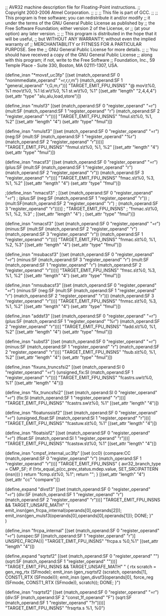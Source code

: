 ;;   AVR32 machine description file for Floating-Point instructions.
;;   Copyright 2003-2006 Atmel Corporation.
;;
;;
;;   This file is part of GCC.
;;
;;   This program is free software; you can redistribute it and/or modify
;;   it under the terms of the GNU General Public License as published by
;;   the Free Software Foundation; either version 2 of the License, or
;;   (at your option) any later version.
;;
;;   This program is distributed in the hope that it will be useful,
;;   but WITHOUT ANY WARRANTY; without even the implied warranty of
;;   MERCHANTABILITY or FITNESS FOR A PARTICULAR PURPOSE.  See the
;;   GNU General Public License for more details.
;;
;;   You should have received a copy of the GNU General Public License
;;   along with this program; if not, write to the Free Software
;;   Foundation, Inc., 59 Temple Place - Suite 330, Boston, MA 02111-1307, USA.

(define_insn "*movsf_uc3fp"
  [(set (match_operand:SF 0 "nonimmediate_operand"     "=r,r,r,m")
	(match_operand:SF 1 "general_operand"          "r,G,m,r"))]
  "TARGET_EMIT_FPU_INSNS"
  "@
   mov\t%0, %1
   mov\t%0, %1
   ld.w\t%0, %1
   st.w\t%0, %1"
  [(set_attr "length" "2,4,4,4")
   (set_attr "type" "alu,alu,load,store")])

(define_insn "mulsf3"
  [(set (match_operand:SF          0 "register_operand" "=r")
	(mult:SF (match_operand:SF 1 "register_operand" "r")
		 (match_operand:SF 2 "register_operand" "r")))]
  "TARGET_EMIT_FPU_INSNS"
  "fmul.s\t%0, %1, %2"
  [(set_attr "length" "4")
   (set_attr "type" "fmul")])

(define_insn "nmulsf3"
  [(set (match_operand:SF          0 "register_operand" "=r")
	(neg:SF (mult:SF (match_operand:SF 1 "register_operand" "%r")
                         (match_operand:SF 2 "register_operand" "r"))))]
  "TARGET_EMIT_FPU_INSNS"
  "fnmul.s\t%0, %1, %2"
  [(set_attr "length" "4")
   (set_attr "type" "fmul")])

(define_insn "macsf3"
  [(set (match_operand:SF          0 "register_operand" "=r")
	(plus:SF (mult:SF (match_operand:SF 1 "register_operand" "r")
                          (match_operand:SF 2 "register_operand" "r"))
                 (match_operand:SF 3 "register_operand" "r")))]
  "TARGET_EMIT_FPU_INSNS"
  "fmac.s\t%0, %3, %1, %2"
  [(set_attr "length" "4")
   (set_attr "type" "fmul")])

;(define_insn "nmacsf3"
;  [(set (match_operand:SF          0 "register_operand" "=r")
;	(plus:SF  (neg:SF (match_operand:SF 1 "register_operand" "r"))
;                            (mult:SF(match_operand:SF 2 "register_operand" "r")
;                                    (match_operand:SF 3 "register_operand" "r"))))]
;  "TARGET_EMIT_FPU_INSNS"
;  "fnmac.s\t%0, %1, %2, %3"
;  [(set_attr "length" "4")
;   (set_attr "type" "fmul")])

(define_insn "nmacsf3"
  [(set (match_operand:SF          0 "register_operand" "=r")
	(minus:SF  (mult:SF (match_operand:SF 2 "register_operand" "r")
                        (match_operand:SF 3 "register_operand" "r"))
	                    (match_operand:SF 1 "register_operand" "r")))]
  "TARGET_EMIT_FPU_INSNS"
  "fnmac.s\t%0, %1, %2, %3"
  [(set_attr "length" "4")
   (set_attr "type" "fmul")])

(define_insn "msubacsf3"
  [(set (match_operand:SF          0 "register_operand" "=r")
	(minus:SF (match_operand:SF 3 "register_operand" "r")
	          (mult:SF (match_operand:SF 1 "register_operand" "r")
                       (match_operand:SF 2 "register_operand" "r"))))]
  "TARGET_EMIT_FPU_INSNS"
  "fmsc.s\t%0, %3, %1, %2"
  [(set_attr "length" "4")
   (set_attr "type" "fmul")])

(define_insn "nmsubacsf3"
  [(set (match_operand:SF          0 "register_operand" "=r")
	(minus:SF  (neg:SF (mult:SF (match_operand:SF 1 "register_operand" "r")
                                    (match_operand:SF 2 "register_operand" "r")))
                   (match_operand:SF 3 "register_operand" "r")))]
  "TARGET_EMIT_FPU_INSNS"
  "fnmsc.s\t%0, %3, %1, %2"
  [(set_attr "length" "4")
   (set_attr "type" "fmul")])

(define_insn "addsf3"
  [(set (match_operand:SF 0 "register_operand" "=r")
	(plus:SF (match_operand:SF 1 "register_operand" "%r")
                   (match_operand:SF 2 "register_operand" "r")))]
  "TARGET_EMIT_FPU_INSNS"
  "fadd.s\t%0, %1, %2"
  [(set_attr "length" "4")
   (set_attr "type" "fmul")])

(define_insn "subsf3"
  [(set (match_operand:SF          0 "register_operand" "=r")
	(minus:SF (match_operand:SF 1 "register_operand" "r")
                  (match_operand:SF 2 "register_operand" "r")))]
  "TARGET_EMIT_FPU_INSNS"
  "fsub.s\t%0, %1, %2"
  [(set_attr "length" "4")
   (set_attr "type" "fmul")])

(define_insn "fixuns_truncsfsi2"
  [(set (match_operand:SI 0 "register_operand" "=r")
	(unsigned_fix:SI (match_operand:SF 1 "register_operand" "r")))]
  "TARGET_EMIT_FPU_INSNS"
  "fcastrs.uw\t%0, %1"
  [(set_attr "length" "4")])

(define_insn "fix_truncsfsi2"
  [(set (match_operand:SI 0 "register_operand" "=r")
	(fix:SI (match_operand:SF 1 "register_operand" "r")))]
  "TARGET_EMIT_FPU_INSNS"
  "fcastrs.sw\t%0, %1"
  [(set_attr "length" "4")])

(define_insn "floatunssisf2"
  [(set (match_operand:SF 0 "register_operand" "=r")
        (unsigned_float:SF (match_operand:SI 1 "register_operand" "r")))]
  "TARGET_EMIT_FPU_INSNS"
  "fcastuw.s\t%0, %1"
  [(set_attr "length" "4")])

(define_insn "floatsisf2"
  [(set (match_operand:SF 0 "register_operand" "=r")
        (float:SF (match_operand:SI 1 "register_operand" "r")))]
  "TARGET_EMIT_FPU_INSNS"
  "fcastsw.s\t%0, %1"
  [(set_attr "length" "4")])

(define_insn "cmpsf_internal_uc3fp"
  [(set (cc0)
        (compare:CC
         (match_operand:SF 0 "register_operand" "r")
         (match_operand:SF 1 "register_operand" "r")))]
  "TARGET_EMIT_FPU_INSNS"
  {
        avr32_branch_type = CMP_SF;
   if (!rtx_equal_p(cc_prev_status.mdep.value, SET_SRC(PATTERN (insn))) )
      return "fcmp.s\t%0, %1";
   return "";
  }
  [(set_attr "length" "4")
   (set_attr "cc" "compare")])

(define_expand "divsf3"
  [(set (match_operand:SF 0 "register_operand" "=r")
	(div:SF (match_operand:SF 1 "register_operand" "r")
		 (match_operand:SF 2 "register_operand" "r")))]
  "TARGET_EMIT_FPU_INSNS && TARGET_UNSAFE_MATH"
  "{
    emit_insn(gen_frcpa_internal(operands[0],operands[2]));
    emit_insn(gen_mulsf3(operands[0],operands[0],operands[1]));
    DONE;
  }"  
)

(define_insn "frcpa_internal"
  [(set (match_operand:SF 0 "register_operand" "=r")
	(unspec:SF [(match_operand:SF 1 "register_operand" "r")] UNSPEC_FRCPA))]
  "TARGET_EMIT_FPU_INSNS"
  "frcpa.s %0,%1"
  [(set_attr "length" "4")])

(define_expand "sqrtsf2"
  [(set (match_operand:SF 0 "register_operand" "")
	(sqrt:SF (match_operand:SF 1 "register_operand" "")))]
  "TARGET_EMIT_FPU_INSNS && TARGET_UNSAFE_MATH"
  "
{
  rtx scratch = gen_reg_rtx (SFmode);
  emit_insn (gen_rsqrtsf2 (scratch, operands[1], CONST1_RTX (SFmode)));
  emit_insn (gen_divsf3(operands[0], force_reg (SFmode, CONST1_RTX (SFmode)),
			 scratch));
  DONE;
}")

(define_insn "rsqrtsf2"
  [(set (match_operand:SF 0 "register_operand" "=r")
	(div:SF (match_operand:SF 2 "const_1f_operand" "F")
		(sqrt:SF (match_operand:SF 1 "register_operand" "?r"))))]
  "TARGET_EMIT_FPU_INSNS"
  "frsqrta.s %1, %0")
